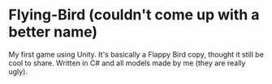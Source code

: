 # Flying-Bird (couldn't come up with a better name)
My first game using Unity. It's basically a Flappy Bird copy, thought it still be cool to share.
Written in C# and all models made by me (they are really ugly).
